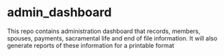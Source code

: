 # admin_dashboard
This repo contains administration dashboard that records, members, spouses, payments, sacramental life and end of file information. It will also generate reports of these information for a printable format
